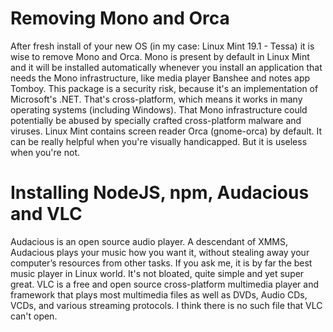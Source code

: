 # Removing Mono and Orca

After fresh install of your new OS (in my case: Linux Mint 19.1 - Tessa) it is wise to remove Mono and Orca.
Mono is present by default in Linux Mint and it will be installed automatically whenever you install an application that needs the Mono infrastructure, like media player Banshee and notes app Tomboy.
This package is a security risk, because it's an implementation of Microsoft's .NET. 
That's cross-platform, which means it works in many operating systems (including Windows).
That Mono infrastructure could potentially be abused by specially crafted cross-platform malware and viruses.
Linux Mint contains screen reader Orca (gnome-orca) by default. It can be really helpful when you're visually handicapped. But it is useless when you're not.

# Installing NodeJS, npm, Audacious and VLC

Audacious is an open source audio player. A descendant of XMMS, Audacious plays your music how you want it, without stealing away your computer’s resources from other tasks.
If you ask me, it is by far the best music player in Linux world. It's not bloated, quite simple and yet super great.
VLC is a free and open source cross-platform multimedia player and framework that plays most multimedia files as well as DVDs, Audio CDs, VCDs, and various streaming protocols.
I think there is no such file that VLC can't open.
